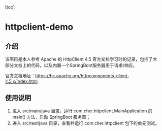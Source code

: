 [toc]



# httpclient-demo

## 介绍

该项目是本人参考 Apache 的 HttpClient 4.5 官方文档学习时的记录，包括了大部分文档上的代码，以及内置一个SpringBoot服务器用于请求/响应。

官方文档地址：https://hc.apache.org/httpcomponents-client-4.5.x/index.html




## 使用说明

1. 进入 src/main/java 目录，运行 com.cher.httpclient.MainApplication 的 main() 方法，启动 SpringBoot 服务器；
2. 进入 src/test/java 目录，查看并运行 com.cher.httpclient 包下的单元测试。